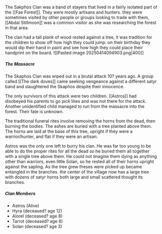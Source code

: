 The Sakphos Clan was a band of stayers that lived in a fairly isolated part of the [[Fae Forest]]. They were mostly artisans and hunters. they were sometimes visited by other people or groups looking to trade with them, [[Abdal Stillmoon]] was a common visitor as she was researching the forest in that area.


The clan had a tall plank of wood rested against a tree, it was tradition for the children to show off how high they could jump. on their birthday they would dip their hand in paint and see how high they could place their handprint on the board.
![[Pasted image 20250414094903.png|400]]


##### The Massacre 
The Skaphos Clan was wiped out in a brutal attack 10? years ago. A group called [[The dark doves]] came seeking vengeance against a different satyr band and slaughtered the Skaphos despite their innocence. 

The only survivors of this attack were two children. [[Astros]] had disobeyed his parents to go pick lilies and was not there for the attack. Another unidentified child managed to run from the massacre into the forest. Their fate is unknown.   


The traditional funeral rites involve removing the horns from the dead, then burning the bodies. The ashes are buried with a tree planted above them. The horns are laid at the base of this tree, upright if they were a warrior/hunter, and flat if they were an artisan.

Astros was the only one left to burry his clan. He was far too young to be able to do the proper rites for all the dead so he buried them all together with a single tree above them. He could not imagine them dying as anything other than warriors, even little Solan, so he rested all of their horns upright against the sapling. As the tree grew theses were picked up became entangled in the branches. the center of the village now has a large tree with dozens of satyr horns both large and small scattered thought its branches.




##### Clan Members
- Astros (Alive)
- Hyra (deceased? age 12)
- Alorel (deceased? age 8)
- Tarrot (deceased? age 6)
- Solan (deceased? age 3)

